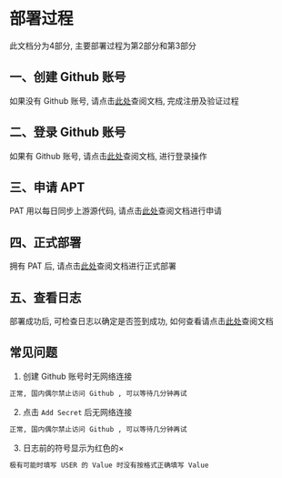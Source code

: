 # 部署过程

此文档分为4部分, 主要部署过程为第2部分和第3部分

## 一、创建 Github 账号

如果没有 Github 账号, 请点击[此处](xxx)查阅文档, 完成注册及验证过程

## 二、登录 Github 账号

如果有 Github 账号, 请点击[此处](xxx)查阅文档, 进行登录操作

## 三、申请 APT

PAT 用以每日同步上游源代码, 请点击[此处](xxx)查阅文档进行申请

## 四、正式部署

拥有 PAT 后, 请点击[此处](xxx)查阅文档进行正式部署

## 五、查看日志

部署成功后, 可检查日志以确定是否签到成功, 如何查看请点击[此处](xxx)查阅文档

## 常见问题

1. 创建 Github 账号时无网络连接

```txt
正常, 国内偶尔禁止访问 Github , 可以等待几分钟再试
```

2. 点击 `Add Secret` 后无网络连接

```txt
正常, 国内偶尔禁止访问 Github , 可以等待几分钟再试
```

3. 日志前的符号显示为红色的×

```txt
极有可能时填写 USER 的 Value 时没有按格式正确填写 Value
```
